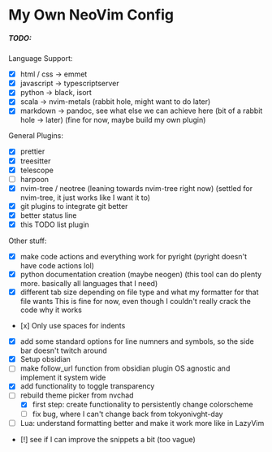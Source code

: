 # My Own NeoVim Config

##### TODO:
Language Support:
- [x] html / css -> emmet
- [x] javascript -> typescriptserver
- [x] python -> black, isort
- [x] scala -> nvim-metals (rabbit hole, might want to do later)
- [x] markdown -> pandoc, see what else we can achieve here (bit of a rabbit hole -> later) (fine for now, maybe build my own plugin)

General Plugins:
- [x] prettier
- [x] treesitter
- [x] telescope
- [ ] harpoon
- [x] nvim-tree / neotree (leaning towards nvim-tree right now) (settled for nvim-tree, it just works like I want it to)
- [x] git plugins to integrate git better 
- [x] better status line
- [x] this TODO list plugin

Other stuff:
- [x] make code actions and everything work for pyright (pyright doesn't have code actions lol)
- [x] python documentation creation (maybe neogen) (this tool can do plenty more. basically all languages that I need)
- [x] different tab size depending on file type and what my formatter for that file wants
      This is fine for now, even though I couldn't really crack the code why it works
- [x] Only use spaces for indents
- [x] add some standard options for line numners and symbols, so the side bar doesn't twitch around
- [x] Setup obsidian
- [ ] make follow_url function from obsidian plugin OS agnostic and implement it system wide
- [x] add functionality to toggle transparency
- [ ] rebuild theme picker from nvchad
    - [x] first step: create functionality to persistently change colorscheme
    - [ ] fix bug, where I can't change back from tokyonivght-day
- [ ] Lua: understand formatting better and make it work more like in LazyVim
- [!] see if I can improve the snippets a bit (too vague)
